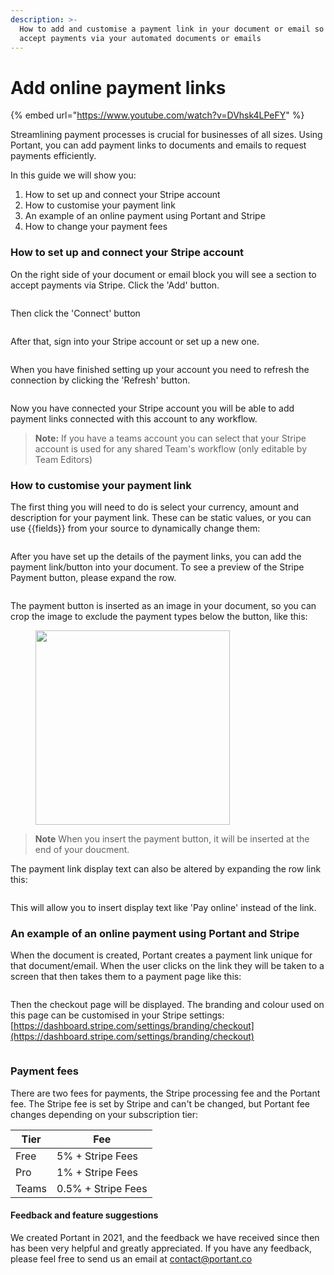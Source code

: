 ```yaml
---
description: >-
  How to add and customise a payment link in your document or email so you can
  accept payments via your automated documents or emails
---
```


# Add online payment links

{% embed url="https://www.youtube.com/watch?v=DVhsk4LPeFY" %}

Streamlining payment processes is crucial for businesses of all sizes. Using Portant, you can add payment links to documents and emails to request payments efficiently.&#x20;

In this guide we will show you:

1. How to set up and connect your Stripe account
2. How to customise your payment link
3. An example of an online payment using Portant and Stripe
4. How to change your payment fees

### How to set up and connect your Stripe account

On the right side of your document or email block you will see a section to accept payments via Stripe. Click the 'Add' button.

<figure><img src="../.gitbook/assets/pika-1720625384105-1x.png" alt=""><figcaption></figcaption></figure>

Then click the 'Connect' button

<figure><img src="../.gitbook/assets/pika-1720626279690-1x.png" alt=""><figcaption></figcaption></figure>

After that, sign into your Stripe account or set up a new one.

<figure><img src="../.gitbook/assets/pika-1720626304681-1x.png" alt=""><figcaption></figcaption></figure>

When you have finished setting up your account you need to refresh the connection by clicking the 'Refresh' button.&#x20;

<figure><img src="../.gitbook/assets/pika-1720626904656-1x.png" alt=""><figcaption></figcaption></figure>

Now you have connected your Stripe account you will be able to add payment links connected with this account to any workflow.

> **Note:** If you have a teams account you can select that your Stripe account is used for any shared Team's workflow (only editable by Team Editors)

### How to customise your payment link

The first thing you will need to do is select your currency, amount and description for your payment link. These can be static values, or you can use \{{fields\}} from your source to dynamically change them:

<figure><img src="../.gitbook/assets/pika-1720627141735-1x.png" alt=""><figcaption></figcaption></figure>

After you have set up the details of the payment links, you can add the payment link/button into your document. To see a preview of the Stripe Payment button, please expand the row.

<figure><img src="../.gitbook/assets/pika-1720627295358-1x.png" alt=""><figcaption></figcaption></figure>

The payment button is inserted as an image in your document, so you can crop the image to exclude the payment types below the button, like this:

<figure><img src="../.gitbook/assets/Screenshot 2024-07-11 at 12.06.57 AM.png" alt="" width="311"><figcaption></figcaption></figure>



> **Note** When you insert the payment button, it will be inserted at the end of your doucment.

The payment link display text can also be altered by expanding the row link this:

<figure><img src="../.gitbook/assets/pika-1720627349597-1x.png" alt=""><figcaption></figcaption></figure>

This will allow you to insert display text like 'Pay online' instead of the link.

### An example of an online payment using Portant and Stripe

When the document is created, Portant creates a payment link unique for that document/email. When the user clicks on the link they will be taken to a screen that then takes them to a payment page like this:

<figure><img src="../.gitbook/assets/pika-1720653746961-1x.png" alt=""><figcaption></figcaption></figure>

Then the checkout page will be displayed. The branding and colour used on this page can be customised in your Stripe settings: [https://dashboard.stripe.com/settings/branding/checkout](https://dashboard.stripe.com/settings/branding/checkout)

<figure><img src="../.gitbook/assets/pika-1720653854631-1x.png" alt=""><figcaption></figcaption></figure>

### Payment fees

There are two fees for payments, the Stripe processing fee and the Portant fee. The Stripe fee is set by Stripe and can't be changed, but Portant fee changes depending on your subscription tier:

| Tier  | Fee                |
| ----- | ------------------ |
| Free  | 5% + Stripe Fees   |
| Pro   | 1% + Stripe Fees   |
| Teams | 0.5% + Stripe Fees |

#### **Feedback and feature suggestions**

We created Portant in 2021, and the feedback we have received since then has been very helpful and greatly appreciated. If you have any feedback, please feel free to send us an email at contact@portant.co
